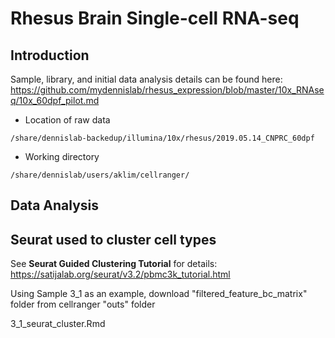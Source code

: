 # Rhesus Brain Single-cell RNA-seq

## Introduction
Sample, library, and initial data analysis details can be found here:
https://github.com/mydennislab/rhesus_expression/blob/master/10x_RNAseq/10x_60dpf_pilot.md

* Location of raw data
```
/share/dennislab-backedup/illumina/10x/rhesus/2019.05.14_CNPRC_60dpf
```
* Working directory
```
/share/dennislab/users/aklim/cellranger/
```

## Data Analysis

## Seurat used to cluster cell types
See **Seurat Guided Clustering Tutorial** for details:
https://satijalab.org/seurat/v3.2/pbmc3k_tutorial.html

Using Sample 3_1 as an example, download "filtered_feature_bc_matrix" folder from cellranger "outs" folder

3_1_seurat_cluster.Rmd
